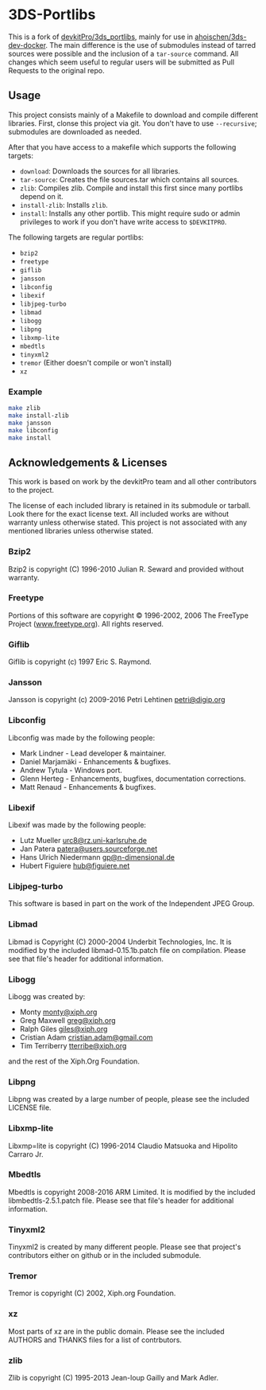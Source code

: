 # 3DS-Portlibs

This is a fork of [devkitPro/3ds_portlibs](https://github.com/devkitPro/3ds_portlibs),
mainly for use in [ahoischen/3ds-dev-docker](https://github.com/ahoischen/3ds-dev-docker).
The main difference is the use of submodules instead of tarred sources were possible and
the inclusion of a `tar-source` command. All changes which seem useful to
regular users will be submitted as Pull Requests to the original repo.

## Usage

This project consists mainly of a Makefile to download and compile different
libraries. First, clonse this project via git. You don't have to use
`--recursive`; submodules are downloaded as needed.

After that you have access to a makefile which supports the following targets:

- `download`: Downloads the sources for all libraries.
- `tar-source`: Creates the file sources.tar which contains all sources.
- `zlib`: Compiles zlib. Compile and install this first since many portlibs 
  depend on it.
- `install-zlib`: Installs `zlib`.
- `install`: Installs any other portlib. This might require sudo or admin
  privileges to work if you don't have write access to `$DEVKITPRO`. 

The following targets are regular portlibs:

- `bzip2`
- `freetype`
- `giflib`
- `jansson`
- `libconfig`
- `libexif`
- `libjpeg-turbo`
- `libmad`
- `libogg`
- `libpng`
- `libxmp-lite`
- `mbedtls`
- `tinyxml2`
- `tremor` (Either doesn't compile or won't install)
- `xz`

### Example

```Bash
make zlib
make install-zlib
make jansson
make libconfig
make install
```

## Acknowledgements & Licenses

This work is based on work by the devkitPro team and all other
contributors to the project.

The license of each included library is retained in its submodule or tarball.
Look there for the exact license text. All included works are without warranty
unless otherwise stated. This project is not associated with any mentioned
libraries unless otherwise stated.

### Bzip2

Bzip2 is copyright (C) 1996-2010 Julian R. Seward and provided without
warranty.

### Freetype

Portions of this software are copyright © 1996-2002, 2006 The FreeType
Project (www.freetype.org).  All rights reserved.

### Giflib

Giflib is copyright (c) 1997  Eric S. Raymond.

### Jansson

Jansson is copyright (c) 2009-2016 Petri Lehtinen <petri@digip.org>

### Libconfig

Libconfig was made by the following people:

- Mark Lindner - Lead developer & maintainer.
- Daniel Marjamäki - Enhancements & bugfixes.
- Andrew Tytula - Windows port.
- Glenn Herteg - Enhancements, bugfixes, documentation corrections.
- Matt Renaud - Enhancements & bugfixes.

### Libexif

Libexif was made by the following people:

- Lutz Mueller <urc8@rz.uni-karlsruhe.de>
- Jan Patera <patera@users.sourceforge.net>
- Hans Ulrich Niedermann <gp@n-dimensional.de>
- Hubert Figuiere <hub@figuiere.net>

### Libjpeg-turbo

This software is based in part on the work of the Independent JPEG
Group.

### Libmad

Libmad is Copyright (C) 2000-2004 Underbit Technologies, Inc. It is modified
by the included libmad-0.15.1b.patch file on compilation. Please see that
file's header for additional information.

### Libogg

Libogg was created by:

- Monty <monty@xiph.org>
- Greg Maxwell <greg@xiph.org>
- Ralph Giles <giles@xiph.org>
- Cristian Adam <cristian.adam@gmail.com>
- Tim Terriberry <tterribe@xiph.org>

and the rest of the Xiph.Org Foundation.

### Libpng

Libpng was created by a large number of people, please see the included LICENSE
file.

### Libxmp-lite

Libxmp=lite is copyright (C) 1996-2014 Claudio Matsuoka and Hipolito Carraro Jr.

### Mbedtls

Mbedtls is copyright 2008-2016 ARM Limited. It is modified by the included
libmbedtls-2.5.1.patch file. Please see that file's header for additional 
information.

### Tinyxml2

Tinyxml2 is created by many different people. Please see that project's
contributors either on github or in the included submodule.

### Tremor

Tremor is copyright (C) 2002, Xiph.org Foundation.

### xz

Most parts of xz are in the public domain. Please see the included AUTHORS and
THANKS files for a list of contrbutors.

### zlib

Zlib is copyright (C) 1995-2013 Jean-loup Gailly and Mark Adler.
